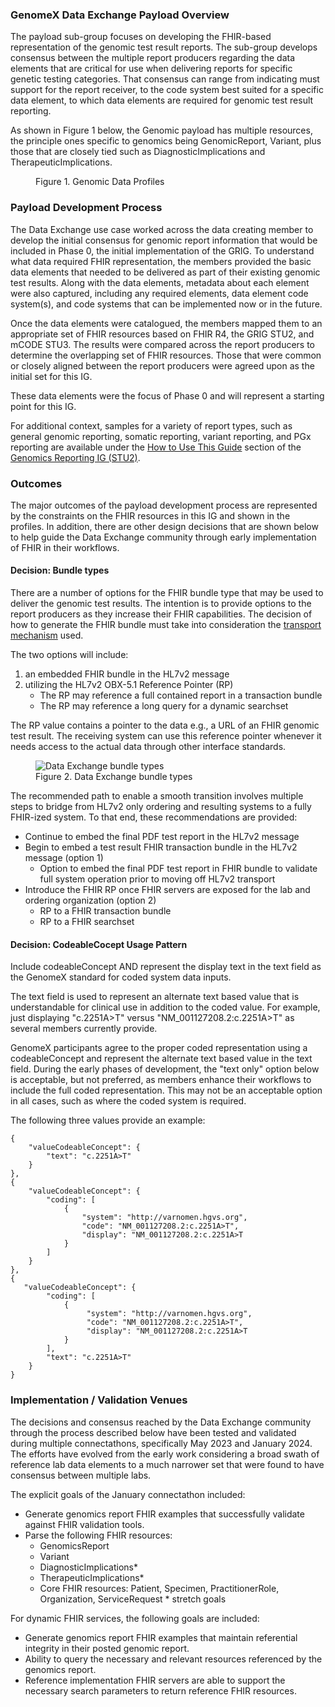 ### GenomeX Data Exchange Payload Overview
 
The payload sub-group focuses on developing the FHIR-based representation of the genomic test result reports.  The sub-group develops consensus between the multiple report producers regarding the data elements that are critical for use when delivering reports for specific genetic testing categories.  That consensus can range from indicating must support for the report receiver,  to the code system best suited for a specific data element, to which data elements are required for genomic test result reporting.

As shown in Figure 1 below, the Genomic payload has multiple resources, the principle ones specific to genomics being GenomicReport, Variant, plus those that are closely tied such as DiagnosticImplications and TherapeuticImplications.

<figure>
    <object data="gdx_profiles.svg" type="image/svg+xml"></object>
    <figcaption>Figure 1. Genomic Data Profiles</figcaption>
</figure>


### Payload Development Process
The Data Exchange use case worked across the data creating member to develop the initial consensus for genomic report information that would be included in Phase 0, the initial implementation of the GRIG. To understand what data required FHIR representation, the members provided the basic data elements  that needed to be delivered as part of their existing genomic test results. Along with the data elements, metadata about each element were also captured, including any required elements, data element code system(s), and code systems that can be implemented now or in the future. 

Once the data elements were catalogued, the members mapped them to an appropriate set of FHIR resources based on FHIR R4, the GRIG STU2, and mCODE STU3. The results were compared across the report producers to determine the overlapping set of FHIR resources. Those that were common or closely aligned between the report producers were agreed upon as the initial set for this IG.

These data elements were the focus of Phase 0 and will represent a starting point for this IG. 

For additional context, samples for a variety of report types, such as general genomic reporting, somatic reporting, variant reporting, and PGx reporting are available under the [How to Use This Guide](http://hl7.org/fhir/uv/genomics-reporting/STU2/#how-to-use-this-guide) section of the [Genomics Reporting IG (STU2)](http://hl7.org/fhir/uv/genomics-reporting/STU2).

### Outcomes 
The major outcomes of the payload development process are represented by the constraints on the FHIR resources in this IG and shown in the profiles. In addition, there are other design decisions that are shown below to help guide the Data Exchange community through early implementation of FHIR in their workflows. 

#### Decision: Bundle types
There are a number of options for the FHIR bundle type that may be used to deliver the genomic test results. The intention is to provide options to the report producers as they increase their FHIR capabilities. The decision of how to generate the FHIR bundle must take into consideration the [transport mechanism](transport.html) used. 

The two options will include:
1. an embedded FHIR bundle in the HL7v2 message
2. utilizing the HL7v2 OBX-5.1 Reference Pointer (RP)
	- The RP may reference a full contained report in a transaction bundle 
	- The RP may reference a long query for a dynamic searchset

The RP value contains a pointer to the data e.g., a URL of an FHIR genomic test result. The receiving system can use this reference pointer whenever it needs access to the actual data through other interface standards.

<figure>
    <img src="GenomeX_Data_Exchange_Bundle_Types.jpg"
         alt="Data Exchange bundle types">
    <figcaption>Figure 2. Data Exchange bundle types</figcaption>
</figure>

The recommended path to enable a smooth transition involves multiple steps to bridge from HL7v2 only ordering and resulting systems to a fully FHIR-ized system. To that end, these recommendations are provided:
- Continue to embed the final PDF test report in the HL7v2 message
- Begin to embed a test result FHIR transaction bundle in the HL7v2 message (option 1)
	- Option to embed the final PDF test report in FHIR bundle to validate full system operation prior to moving off HL7v2 transport 
- Introduce the FHIR RP once FHIR servers are exposed for the lab and ordering organization (option 2) 
	- RP to a FHIR transaction bundle 
	- RP to a FHIR searchset

#### Decision: CodeableCocept Usage Pattern
Include codeableConcept AND represent the display text in the text field as the GenomeX standard for coded system data inputs.

The text field is used to represent an alternate text based value that is understandable for clinical use in addition to the coded value. For example, just displaying "c.2251A>T" versus "NM_001127208.2:c.2251A>T" as several members currently provide.

GenomeX participants agree to the proper coded representation using a codeableConcept and represent the alternate text based value in the text field. During the early phases of development, the "text only" option below is acceptable, but not preferred, as members enhance their workflows to include the full coded representation. This may not be an acceptable option in all cases, such as where the coded system is required.

The following three values provide an example:

```
{
	"valueCodeableConcept": {
		"text": "c.2251A>T" 
	}
}, 
{
	"valueCodeableConcept": {
		"coding": [ 
			{ 
				"system": "http://varnomen.hgvs.org",
				"code": "NM_001127208.2:c.2251A>T",
				"display": "NM_001127208.2:c.2251A>T 
			} 
		] 
	}
},
{ 
   "valueCodeableConcept": {
	    "coding": [ 
		    { 
		         "system": "http://varnomen.hgvs.org",
		         "code": "NM_001127208.2:c.2251A>T",
		         "display": "NM_001127208.2:c.2251A>T 
			} 
		],
		"text": "c.2251A>T" 
	}
}
```

### Implementation / Validation Venues
The decisions and consensus reached by the Data Exchange community through the process described below have been tested and validated during multiple connectathons, specifically May 2023 and January 2024. The efforts have evolved from the early work considering a broad swath of reference lab data elements to a much narrower set that were found to have consensus between multiple labs. 

The explicit goals of the January connectathon included:
- Generate genomics report FHIR examples that successfully validate against FHIR validation tools.
- Parse the following FHIR resources:
	- GenomicsReport
	- Variant
	- DiagnosticImplications*
	- TherapeuticImplications*
	- Core FHIR resources: Patient, Specimen, PractitionerRole, Organization, ServiceRequest
\* stretch goals

For dynamic FHIR services, the following goals are included:
- Generate genomics report FHIR examples that maintain referential integrity in their posted genomic report.
- Ability to query the necessary and relevant resources referenced by the genomics report.
- Reference implementation FHIR servers are able to support the necessary search parameters to return reference FHIR resources.
